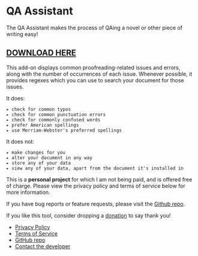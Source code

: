 # QA Assistant

The QA Assistant makes the process of QAing a novel or other piece of writing easy!

## [DOWNLOAD HERE](https://workspace.google.com/marketplace/app/qa_assistant/323857468426)

This add-on displays common proofreading-related issues and errors, along with the number of occurrences of each issue. Whenever possible, it provides regexes which you can use to search your document for those issues.

It does:
```
▸ check for common typos
▸ check for common punctuation errors
▸ check for commonly confused words
▸ prefer American spellings
▸ use Merriam-Webster's preferred spellings
```

It does not:
```
▸ make changes for you
▸ alter your document in any way
▸ store any of your data
▸ view any of your data, apart from the document it's installed in
```

This is a **personal project** for which I am not being paid, and is offered free of charge. Please view the privacy policy and terms of service below for more information.

If you have bug reports or feature requests, please visit the [Github repo](https://github.com/shinotype/shino-qa-tool).

If you like this tool, consider dropping a [donation](https://ko-fi.com/shinotype) to say thank you!

* [Privacy Policy](privacy.html)
* [Terms of Service](terms.html)
* [GitHub repo](https://github.com/shinotype/shino-qa-tool)
* [Contact the developer](../support.html)

